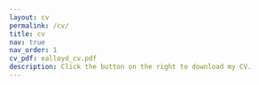 ```yaml
---
layout: cv
permalink: /cv/
title: cv
nav: true
nav_order: 1
cv_pdf: ealloyd_cv.pdf
description: Click the button on the right to download my CV.
---
```

